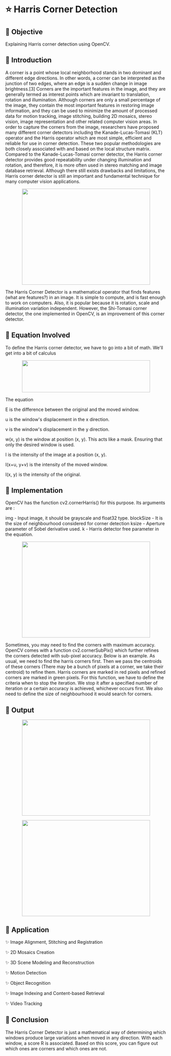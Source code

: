 # :star: Harris Corner Detection

## :stars: Objective

Explaining Harris corner detection using OpenCV.

## :stars: Introduction

A corner is a point whose local neighborhood stands in two dominant and different edge directions. In other words, a corner can be interpreted as the junction of two edges, where an edge is a sudden change in image brightness.[3] Corners are the important features in the image, and they are generally termed as interest points which are invariant to translation, rotation and illumination. Although corners are only a small percentage of the image, they contain the most important features in restoring image information, and they can be used to minimize the amount of processed data for motion tracking, image stitching, building 2D mosaics, stereo vision, image representation and other related computer vision areas.
In order to capture the corners from the image, researchers have proposed many different corner detectors including the Kanade-Lucas-Tomasi (KLT) operator and the Harris operator which are most simple, efficient and reliable for use in corner detection. These two popular methodologies are both closely associated with and based on the local structure matrix. Compared to the Kanade-Lucas-Tomasi corner detector, the Harris corner detector provides good repeatability under changing illumination and rotation, and therefore, it is more often used in stereo matching and image database retrieval. Although there still exists drawbacks and limitations, the Harris corner detector is still an important and fundamental technique for many computer vision applications.

<p align="center">
  <img width="400" height="300" src="https://miro.medium.com/max/950/0*PPJxP5y_k4GCWLBM.jpg">
  </p> 

The Harris Corner Detector is a mathematical operator that finds features (what are features?) in an image. It is simple to compute, and is fast enough to work on computers. Also, it is popular because it is rotation, scale and illumination variation independent. However, the Shi-Tomasi corner detector, the one implemented in OpenCV, is an improvement of this corner detector. 


## :stars: Equation Involved

To define the Harris corner detector, we have to go into a bit of math. We'll get into a bit of calculus
     <p align="center">
  <img width="400" height="100" src="https://aishack.in/static/img/tut/harris-equation1.jpg">
  </p>  
                         The equation

E is the difference between the original and the moved window.

u is the window's displacement in the x direction.

v is the window's displacement in the y direction.

w(x, y) is the window at position (x, y). This acts like a mask. Ensuring that only the desired window is used.

I is the intensity of the image at a position (x, y).

I(x+u, y+v) is the intensity of the moved window.

I(x, y) is the intensity of the original.

## :stars: Implementation

OpenCV has the function cv2.cornerHarris() for this purpose. Its arguments are :

img - Input image, it should be grayscale and float32 type.
blockSize - It is the size of neighbourhood considered for corner detection
ksize - Aperture parameter of Sobel derivative used.
k - Harris detector free parameter in the equation.

 <p align="center">
  <img width="400" height="300" src="https://opencv24-python-tutorials.readthedocs.io/en/latest/_images/harris_region.jpg">
  </p> 

Sometimes, you may need to find the corners with maximum accuracy. OpenCV comes with a function cv2.cornerSubPix() which further refines the corners detected with sub-pixel accuracy. Below is an example. As usual, we need to find the harris corners first. Then we pass the centroids of these corners (There may be a bunch of pixels at a corner, we take their centroid) to refine them. Harris corners are marked in red pixels and refined corners are marked in green pixels. For this function, we have to define the criteria when to stop the iteration. We stop it after a specified number of iteration or a certain accuracy is achieved, whichever occurs first. We also need to define the size of neighbourhood it would search for corners. 

## :stars: Output

  <p align="center">
  <img width="400" height="300" src="https://user-images.githubusercontent.com/66861391/140650371-3110df96-b037-420e-9f3e-c0104fbdfe4f.png">
  </p>  
  
  <p align="center">
  <img width="400" height="300" src="https://user-images.githubusercontent.com/66861391/141097798-31b764f7-5efa-4063-aac6-280868d719cf.png">
  </p>  
  
## :stars: Application

:sparkles: Image Alignment, Stitching and Registration

:sparkles: 2D Mosaics Creation

:sparkles: 3D Scene Modeling and Reconstruction

:sparkles: Motion Detection

:sparkles: Object Recognition

:sparkles: Image Indexing and Content-based Retrieval

:sparkles: Video Tracking

## :stars: Conclusion
The Harris Corner Detector is just a mathematical way of determining which windows produce large variations when moved in any direction. With each window, a score R is associated. Based on this score, you can figure out which ones are corners and which ones are not.




